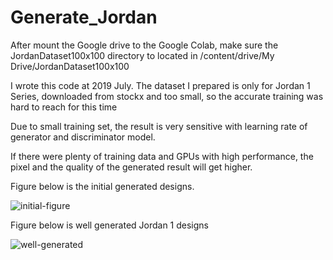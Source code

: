 # Generate_Jordan

After mount the Google drive to the Google Colab, make sure the JordanDataset100x100 directory to located in /content/drive/My Drive/JordanDataset100x100

I wrote this code at 2019 July. The dataset I prepared is only for Jordan 1 Series, downloaded from stockx and too small, so the accurate training was hard to reach for this time

Due to small training set, the result is very sensitive with learning rate of generator and discriminator model.

If there were plenty of training data and GPUs with high performance, the pixel and the quality of the generated result will get higher.

Figure below is the initial generated designs. 

![initial-figure](https://user-images.githubusercontent.com/72867850/99419252-414a5100-293f-11eb-8e82-4cd478ade3b6.png)

Figure below is well generated Jordan 1 designs

![well-generated](https://user-images.githubusercontent.com/72867850/99419473-81113880-293f-11eb-95a4-e91e85e49520.PNG)
